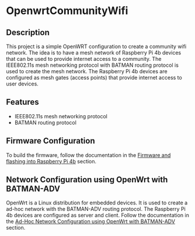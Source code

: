 # OpenwrtCommunityWifi

## Description

This project is a simple OpenWRT configuration to create a community wifi network. The idea is to have a mesh network of Raspberry Pi 4b devices that can be used to provide internet access to a community. The IEEE802.11s mesh networking protocol with BATMAN routing protocol is used to create the mesh network. The Raspberry Pi 4b devices are configured as mesh gates (access points) that provide internet access to user devices.

## Features

- IEEE802.11s mesh networking protocol
- BATMAN routing protocol

## Firmware Configuration

<!-- firmware.md -->

To build the firmware, follow the documentation in the [Firmware and flashing into Raspberry Pi 4b](firmware/firmware.md) section.

## Network Configuration using OpenWrt with BATMAN-ADV

OpenWrt is a Linux distribution for embedded devices. It is used to create a ad-hoc network with the BATMAN-ADV routing protocol. The Raspberry Pi 4b devices are configured as server and client. Follow the documentation in the [Ad-Hoc Network Configuration using OpenWrt with BATMAN-ADV](AdHoc/OpenWRT.md) section.
